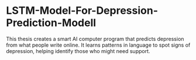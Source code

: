 # LSTM-Model-For-Depression-Prediction-Modell
This thesis creates a smart AI computer program that predicts depression from what people write online. It learns patterns in language to spot signs of depression, helping identify those who might need support.
